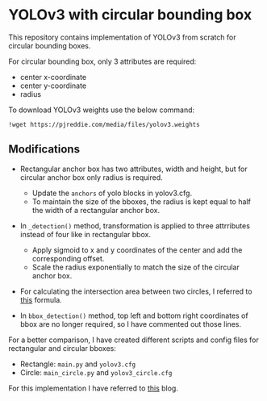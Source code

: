 # YOLOv3 with circular bounding box

This repository contains implementation of YOLOv3 from scratch for circular bounding boxes.

For circular bounding box, only 3 attributes are required:

- center x-coordinate
- center y-coordinate
- radius

To download YOLOv3 weights use the below command:

```
!wget https://pjreddie.com/media/files/yolov3.weights
```

## Modifications

- Rectangular anchor box has two attributes, width and height, but for circular anchor box only radius is required.

  - Update the `anchors` of yolo blocks in yolov3.cfg.
  - To maintain the size of the bboxes, the radius is kept equal to half the width of a rectangular anchor box.

- In `_detection()` method, transformation is applied to three attrributes instead of four like in rectangular bbox.

  - Apply sigmoid to x and y coordinates of the center and add the corresponding offset.
  - Scale the radius exponentially to match the size of the circular anchor box.

- For calculating the intersection area between two circles, I referred to [this](https://www.xarg.org/2016/07/calculate-the-intersection-area-of-two-circles/) formula.

- In `bbox_detection()` method, top left and bottom right coordinates of bbox are no longer required, so I have commented out those lines.

For a better comparison, I have created different scripts and config files for rectangular and circular bboxes:

- Rectangle: `main.py` and `yolov3.cfg`
- Circle: `main_circle.py` and `yolov3_circle.cfg`

For this implementation I have referred to [this](https://medium.datadriveninvestor.com/yolov3-from-scratch-using-pytorch-part1-474b49f7c8ef) blog.

